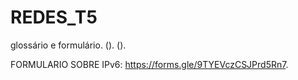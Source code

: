 # REDES_T5
glossário e formulário.
().
().

FORMULARIO SOBRE IPv6: https://forms.gle/9TYEVczCSJPrd5Rn7.
